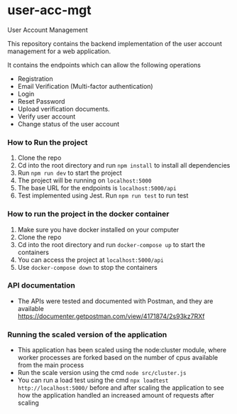 # user-acc-mgt
User Account Management

This repository contains the backend implementation of the user account management for a web application.

It contains the endpoints which can allow the following operations

- Registration
- Email Verification (Multi-factor authentication)
- Login
- Reset Password
- Upload verification documents.
- Verify user account
- Change status of the user account


### How to Run the project
1. Clone the repo
2. Cd into the root directory and run `npm install` to install all dependencies
3. Run `npm run dev` to start the project
4. The project will be running on `localhost:5000`
5. The base URL for the endpoints is `localhost:5000/api`
6. Test implemented using Jest. Run `npm run test` to run test


### How to run the project in the docker container
1. Make sure you have docker installed on your computer
2. Clone the repo
3. Cd into the root directory and run `docker-compose up` to start the containers
4. You can access the project at `localhost:5000/api`
5. Use `docker-compose down` to stop the containers


### API documentation 
- The APIs were tested and documented with Postman, and they are available https://documenter.getpostman.com/view/4171874/2s93kz7RXf

### Running the scaled version of the application
- This application has been scaled using the node:cluster module, where worker processes are forked based on the number of cpus available from the main process
- Run the scale version using the cmd `node src/cluster.js`
- You can run a load test using the cmd `npx loadtest http://localhost:5000/` before and after scaling the application to see how the application handled an increased amount of requests after scaling 
